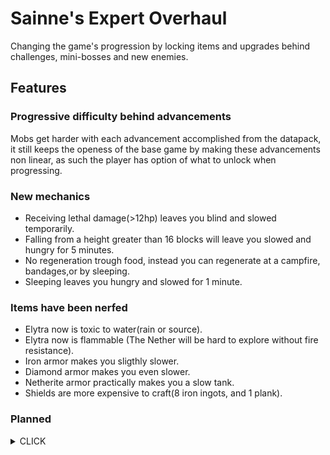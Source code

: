 # Sainne's Expert Overhaul
Changing the game's progression by locking items and upgrades behind challenges, mini-bosses and new enemies.
## Features
### Progressive difficulty behind advancements
Mobs get harder with each advancement accomplished from the datapack, it still keeps the openess of the base game by making these advancements non linear, as such the player has option of what to unlock when progressing.
### New mechanics
- Receiving lethal damage(>12hp) leaves you blind and slowed temporarily.
- Falling from a height greater than 16 blocks will leave you slowed and hungry for 5 minutes.
- No regeneration trough food, instead you can regenerate at a campfire, bandages,or by sleeping.
- Sleeping leaves you hungry and slowed for 1 minute.
### Items have been nerfed
- Elytra now is toxic to water(rain or source).
- Elytra now is flammable (The Nether will be hard to explore without fire resistance).
- Iron armor makes you sligthly slower.
- Diamond armor makes you even slower.
- Netherite armor practically makes you a slow tank.
- Shields are more expensive to craft(8 iron ingots, and 1 plank).
### Planned
<details>
  <summary>CLICK</summary>
  - Netherite ingot/upgrade behind mini-boss of the nether.
  - Elytra behind mini-boss of the end
  - Shulker changed to be way more dangerous
  - Upon obtaining iron armor, zombies can have a dashing variant
  #### Special weather
  - Acid rain (receive constant wither damage while under rain)
  - Windy (New mobs spawn related to phantoms)
  - Blood Moon (New mobs spawn related to mutated mobs)
  - Eclipse (New mobs spawn related to spookier mobs)
  </details>